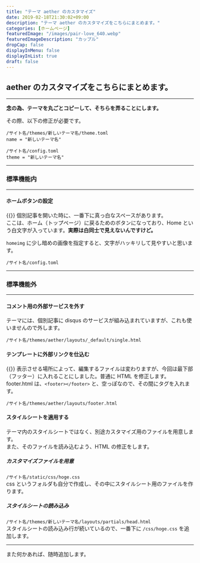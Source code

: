 ```yaml
---
title: "テーマ aether のカスタマイズ"
date: 2019-02-18T21:30:02+09:00
description: "テーマ aether のカスタマイズをこちらにまとめます。"
categories: [ホームページ]
featuredImage: "/images/pair-love_640.webp"
featuredImageDescription: "カップル"
dropCap: false
displayInMenu: false
displayInList: true
draft: false
---
```

## aether のカスタマイズをこちらにまとめます。
---
**念の為、テーマを丸ごとコピーして、そちらを弄ることにします。**  

その際、以下の修正が必要です。

`/サイト名/themes/新しいテーマ名/theme.toml`  
`name = "新しいテーマ名"` 

`/サイト名/config.toml`  
`theme = "新しいテーマ名"`

---
### 標準機能内
---
#### ホームボタンの設定
{{<smallimg src="/images/aether-custom-home-btn_400.webp" alt="ホームボタンの設置" width="400px">}}
個別記事を開いた時に、一番下に真っ白なスペースがあります。  
ここは、ホーム（トップページ）に戻るためのボタンになっており、Home という白文字が入っています。**実際は白同士で見えないんですけど。**
  
`homeimg` に少し暗めの画像を指定すると、文字がハッキリして見やすいと思います。

`/サイト名/config.toml`
<script src="https://gist.github.com/k-kaz-git/2df71ae7a4d133f118cf424e6d48476b.js"></script>

---
### 標準機能外
---
#### コメント用の外部サービスを外す
テーマには、個別記事に disqus のサービスが組み込まれていますが、これも使いませんので外します。

`/サイト名/themes/aether/layouts/_default/single.html`
<script src="https://gist.github.com/k-kaz-git/6fbc59bd45e57c5086e3d4e7a87ac63b.js"></script>

#### テンプレートに外部リンクを仕込む
{{<smallimg src="/images/aether-custom-link-btn_175.webp" alt="外部リンクボタンの設置" width="175px">}}
表示させる場所によって、編集するファイルは変わりますが、今回は最下部（フッター）に入れることにしました。普通に HTML を修正します。  
footer.html は、`<footer></footer>` と、空っぽなので、その間にタグを入れます。

`/サイト名/themes/aether/layouts/footer.html`
<script src="https://gist.github.com/k-kaz-git/2dd802712a513a5017593a9d77536aa3.js"></script>


#### スタイルシートを適用する
テーマ内のスタイルシートではなく、別途カスタマイズ用のファイルを用意します。  
また、そのファイルを読み込むよう、HTML の修正をします。

##### カスタマイズファイルを用意 #####
`/サイト名/static/css/hoge.css`  
css というフォルダも自分で作成し、その中にスタイルシート用のファイルを作ります。

##### スタイルシートの読み込み #####
`/サイト名/themes/新しいテーマ名/layouts/partials/head.html`  
スタイルシートの読み込み行が続いているので、一番下に `/css/hoge.css` を追加します。  
<script src="https://gist.github.com/k-kaz-git/be3470f0ad5ab3538adcc7df1bb6182e.js"></script>


---
また何かあれば、随時追加します。
